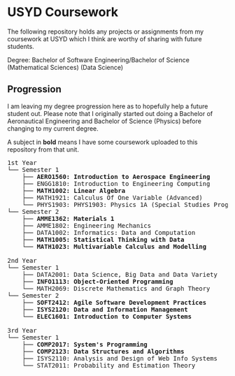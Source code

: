 # USYD Coursework

The following repository holds any projects or assignments from my coursework at USYD which I think are worthy of sharing with future students. 

Degree: Bachelor of Software Engineering/Bachelor of Science (Mathematical Sciences) (Data Science)

## Progression
I am leaving my degree progression here as to hopefully help a future student out. Please note that I originally started out doing a Bachelor of Aeronautical Engineering and Bachelor of Science (Physics) before changing to my current degree.

A subject in **bold** means I have some coursework uploaded to this repository from that unit.

<pre>
1st Year
└── Semester 1
    ├── <b>AERO1560: Introduction to Aerospace Engineering</b>
    ├── ENGG1810: Introduction to Engineering Computing
    ├── <b>MATH1002: Linear Algebra</b>
    ├── MATH1921: Calculus Of One Variable (Advanced)
    └── PHYS1903: PHYS1903: Physics 1A (Special Studies Program)
└── Semester 2
    ├── <b>AMME1362: Materials 1</b>
    ├── AMME1802: Engineering Mechanics
    ├── DATA1002: Informatics: Data and Computation
    ├── <b>MATH1005: Statistical Thinking with Data</b>
    └── <b>MATH1023: Multivariable Calculus and Modelling</b>
    
2nd Year
└── Semester 1
    ├── DATA2001: Data Science, Big Data and Data Variety
    ├── <b>INFO1113: Object-Oriented Programming</b>
    └── MATH2069: Discrete Mathematics and Graph Theory
└── Semester 2
    ├── <b>SOFT2412: Agile Software Development Practices</b>
    ├── <b>ISYS2120: Data and Information Management</b>
    └── <b>ELEC1601: Introduction to Computer Systems</b>

3rd Year
└── Semester 1
    ├── <b>COMP2017: System's Programming</b>
    ├── <b>COMP2123: Data Structures and Algorithms</b>
    ├── ISYS2110: Analysis and Design of Web Info Systems
    └── STAT2011: Probability and Estimation Theory
</pre>
